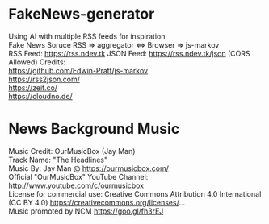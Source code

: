 # FakeNews-generator
Using AI with multiple RSS feeds for inspiration  
Fake News Soruce RSS => aggregator <=> Browser => js-markov  
RSS Feed: https://rss.ndev.tk
JSON Feed: https://rss.ndev.tk/json (CORS Allowed)
Credits:  
https://github.com/Edwin-Pratt/js-markov  
https://rss2json.com/  
https://zeit.co/  
https://cloudno.de/

# News Background Music
Music Credit: OurMusicBox (Jay Man)  
Track Name: "The Headlines"  
Music By: Jay Man @ https://ourmusicbox.com/  
Official "OurMusicBox" YouTube Channel: http://www.youtube.com/c/ourmusicbox  
License for commercial use: Creative Commons Attribution 4.0 International (CC BY 4.0) https://creativecommons.org/licenses/...  
Music promoted by NCM https://goo.gl/fh3rEJ
